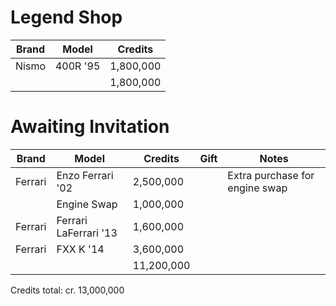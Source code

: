 # Legend Shop

| Brand | Model | Credits |
| ------------- | ------------- | ------------- |
| Nismo | 400R '95 | 1,800,000 |
| | | 1,800,000 |

# Awaiting Invitation

| Brand | Model | Credits | Gift | Notes |
| ------------- | ------------- | ------------- | ------------- | ------------- |
| Ferrari | Enzo Ferrari '02 | 2,500,000 | | Extra purchase for engine swap |
| | Engine Swap | 1,000,000 | | |
| Ferrari | Ferrari LaFerrari '13 | 1,600,000 | | |
| Ferrari | FXX K '14 | 3,600,000 | | |
| | | 11,200,000 | | |

Credits total: cr. 13,000,000